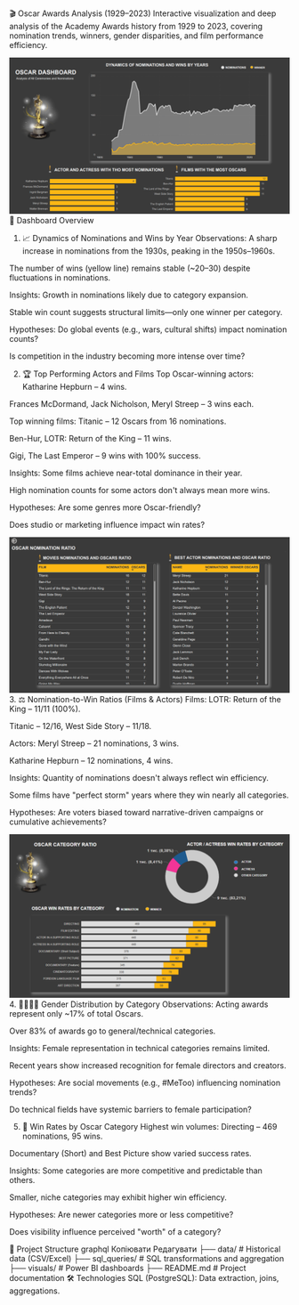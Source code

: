 🎬 Oscar Awards Analysis (1929–2023)
Interactive visualization and deep analysis of the Academy Awards history from 1929 to 2023, covering nomination trends, winners, gender disparities, and film performance efficiency.

![Image alt](https://github.com/YakymivLuybomyr/oscar_awards_analysis/blob/main/data/D.O_1.png)
🧩 Dashboard Overview
1. 📈 Dynamics of Nominations and Wins by Year
Observations:
A sharp increase in nominations from the 1930s, peaking in the 1950s–1960s.

The number of wins (yellow line) remains stable (~20–30) despite fluctuations in nominations.

Insights:
Growth in nominations likely due to category expansion.

Stable win count suggests structural limits—only one winner per category.

Hypotheses:
Do global events (e.g., wars, cultural shifts) impact nomination counts?

Is competition in the industry becoming more intense over time?

2. 🏆 Top Performing Actors and Films
Top Oscar-winning actors:
Katharine Hepburn – 4 wins.

Frances McDormand, Jack Nicholson, Meryl Streep – 3 wins each.

Top winning films:
Titanic – 12 Oscars from 16 nominations.

Ben-Hur, LOTR: Return of the King – 11 wins.

Gigi, The Last Emperor – 9 wins with 100% success.

Insights:
Some films achieve near-total dominance in their year.

High nomination counts for some actors don't always mean more wins.

Hypotheses:
Are some genres more Oscar-friendly?

Does studio or marketing influence impact win rates?


![Image alt](https://github.com/YakymivLuybomyr/oscar_awards_analysis/blob/main/data/D.O_%202.png)
3. ⚖️ Nomination-to-Win Ratios (Films & Actors)
Films:
LOTR: Return of the King – 11/11 (100%).

Titanic – 12/16, West Side Story – 11/18.

Actors:
Meryl Streep – 21 nominations, 3 wins.

Katharine Hepburn – 12 nominations, 4 wins.

Insights:
Quantity of nominations doesn't always reflect win efficiency.

Some films have "perfect storm" years where they win nearly all categories.

Hypotheses:
Are voters biased toward narrative-driven campaigns or cumulative achievements?


![Image alt](https://github.com/YakymivLuybomyr/oscar_awards_analysis/blob/main/data/D.O_3.png)
4. 👩‍🦰👨‍🦱 Gender Distribution by Category
Observations:
Acting awards represent only ~17% of total Oscars.

Over 83% of awards go to general/technical categories.

Insights:
Female representation in technical categories remains limited.

Recent years show increased recognition for female directors and creators.

Hypotheses:
Are social movements (e.g., #MeToo) influencing nomination trends?

Do technical fields have systemic barriers to female participation?

5. 🧮 Win Rates by Oscar Category
Highest win volumes:
Directing – 469 nominations, 95 wins.

Documentary (Short) and Best Picture show varied success rates.

Insights:
Some categories are more competitive and predictable than others.

Smaller, niche categories may exhibit higher win efficiency.

Hypotheses:
Are newer categories more or less competitive?

Does visibility influence perceived "worth" of a category?

📁 Project Structure
graphql
Копіювати
Редагувати
├── data/                # Historical data (CSV/Excel)
├── sql_queries/         # SQL transformations and aggregation
├── visuals/             # Power BI dashboards
├── README.md            # Project documentation
🛠 Technologies
SQL (PostgreSQL): Data extraction, joins, aggregations.


